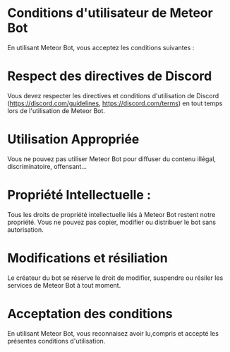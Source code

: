 # Conditions d'utilisateur de Meteor Bot
En utilisant Meteor Bot, vous acceptez les conditions suivantes : 
# Respect des directives de Discord
Vous devez respecter les directives et conditions d'utilisation de Discord (https://discord.com/guidelines, https://discord.com/terms) en 
tout temps lors de l'utilisation de Meteor Bot.
# Utilisation Appropriée 
Vous ne pouvez pas utiliser Meteor Bot pour diffuser du contenu illégal, discriminatoire, offensant... 
# Propriété Intellectuelle : 
Tous les droits de propriété intellectuelle liés à Meteor Bot restent notre propriété. Vous ne pouvez pas copier, modifier ou distribuer le bot sans autorisation.
# Modifications et résiliation
Le créateur du bot se réserve le droit de modifier, suspendre ou résiler les services de Meteor Bot à tout moment.
# Acceptation des conditions
En utilisant Meteor Bot, vous reconnaisez avoir lu,compris et accepté les présentes conditions d'utilisation.
